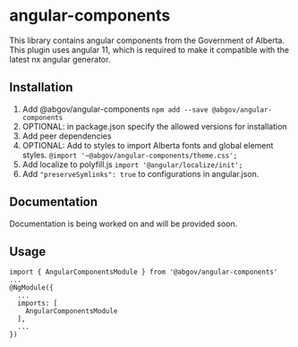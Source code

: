 # angular-components

This library contains angular components from the Government of Alberta. This plugin uses angular 11, which is required to make it compatible with the latest nx angular generator.

## Installation

1. Add @abgov/angular-components
   `npm add --save @abgov/angular-components`
2. OPTIONAL: in package.json specify the allowed versions for installation
3. Add peer dependencies
4. OPTIONAL: Add to styles to import Alberta fonts and global element styles.
   `@import '~@abgov/angular-components/theme.css';`
5. Add localize to polyfill.js
   `import '@angular/localize/init';`
6. Add `"preserveSymlinks": true` to configurations in angular.json.

## Documentation

Documentation is being worked on and will be provided soon.

## Usage

```
import { AngularComponentsModule } from '@abgov/angular-components'
...
@NgModule({
  ...
  imports: [
    AngularComponentsModule
  ],
  ...
})
```
